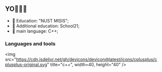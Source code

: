 ## YO👋👋👋

- 🌱 Education: "NUST MISIS";
- 🤔 Additional education: School21;
- 💬 main language: С++;

### Languages and tools
<img src="https://cdn.jsdelivr.net/gh/devicons/devicon@latest/icons/cplusplus/cplusplus-original.svg" title="c++", width=40, height="40" />&nbsp;
          
